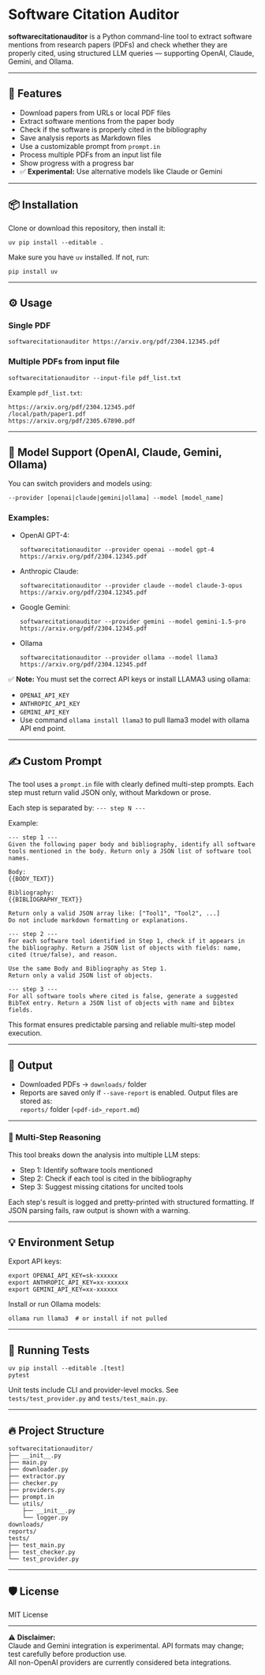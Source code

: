 # Software Citation Auditor

**softwarecitationauditor** is a Python command-line tool to extract software mentions from research papers (PDFs) and check whether they are properly cited, using structured LLM queries — supporting OpenAI, Claude, Gemini, and Ollama.

---

## 🚀 Features

- Download papers from URLs or local PDF files
- Extract software mentions from the paper body
- Check if the software is properly cited in the bibliography
- Save analysis reports as Markdown files
- Use a customizable prompt from `prompt.in`
- Process multiple PDFs from an input list file
- Show progress with a progress bar
- ✅ **Experimental:** Use alternative models like Claude or Gemini

---

## 📦 Installation

Clone or download this repository, then install it:

```
uv pip install --editable .
```

Make sure you have `uv` installed. If not, run:

```
pip install uv
```

---

## ⚙️ Usage

### Single PDF

```
softwarecitationauditor https://arxiv.org/pdf/2304.12345.pdf
```

### Multiple PDFs from input file

```
softwarecitationauditor --input-file pdf_list.txt
```

Example `pdf_list.txt`:
```
https://arxiv.org/pdf/2304.12345.pdf
/local/path/paper1.pdf
https://arxiv.org/pdf/2305.67890.pdf
```

---

## 🤖 Model Support (OpenAI, Claude, Gemini, Ollama)

You can switch providers and models using:

```
--provider [openai|claude|gemini|ollama] --model [model_name]
```

### Examples:

- OpenAI GPT-4:
  ```
  softwarecitationauditor --provider openai --model gpt-4 https://arxiv.org/pdf/2304.12345.pdf
  ```

- Anthropic Claude:
  ```
  softwarecitationauditor --provider claude --model claude-3-opus https://arxiv.org/pdf/2304.12345.pdf
  ```

- Google Gemini:
  ```
  softwarecitationauditor --provider gemini --model gemini-1.5-pro https://arxiv.org/pdf/2304.12345.pdf
  ```

- Ollama
  ```
  softwarecitationauditor --provider ollama --model llama3 https://arxiv.org/pdf/2304.12345.pdf
  ```

✅ **Note:** You must set the correct API keys or install LLAMA3 using ollama:
- `OPENAI_API_KEY`
- `ANTHROPIC_API_KEY`
- `GEMINI_API_KEY`
- Use command ```ollama install llama3``` to pull llama3 model with ollama API end point.

---

## ✍️ Custom Prompt

The tool uses a `prompt.in` file with clearly defined multi-step prompts. Each step must return valid JSON only, without Markdown or prose.

Each step is separated by: `--- step N ---`

Example:

```
--- step 1 ---
Given the following paper body and bibliography, identify all software tools mentioned in the body. Return only a JSON list of software tool names.

Body:
{{BODY_TEXT}}

Bibliography:
{{BIBLIOGRAPHY_TEXT}}

Return only a valid JSON array like: ["Tool1", "Tool2", ...]
Do not include markdown formatting or explanations.

--- step 2 ---
For each software tool identified in Step 1, check if it appears in the bibliography. Return a JSON list of objects with fields: name, cited (true/false), and reason.

Use the same Body and Bibliography as Step 1.
Return only a valid JSON list of objects.

--- step 3 ---
For all software tools where cited is false, generate a suggested BibTeX entry. Return a JSON list of objects with name and bibtex fields.
```

This format ensures predictable parsing and reliable multi-step model execution.

---

## 📁 Output

- Downloaded PDFs → `downloads/` folder  
- Reports are saved only if `--save-report` is enabled. Output files are stored as:  
  `reports/` folder (`<pdf-id>_report.md`)

---

### 🧠 Multi-Step Reasoning

This tool breaks down the analysis into multiple LLM steps:
- Step 1: Identify software tools mentioned
- Step 2: Check if each tool is cited in the bibliography
- Step 3: Suggest missing citations for uncited tools

Each step's result is logged and pretty-printed with structured formatting. If JSON parsing fails, raw output is shown with a warning.

---

## 💡 Environment Setup

Export API keys:

```
export OPENAI_API_KEY=sk-xxxxxx
export ANTHROPIC_API_KEY=xx-xxxxxx
export GEMINI_API_KEY=xx-xxxxxx
```

Install or run Ollama models:

```
ollama run llama3  # or install if not pulled
```

---

## 🧪 Running Tests

```
uv pip install --editable .[test]
pytest
```

Unit tests include CLI and provider-level mocks. See `tests/test_provider.py` and `tests/test_main.py`.

---

## 🔥 Project Structure

```
softwarecitationauditor/
├── __init__.py
├── main.py
├── downloader.py
├── extractor.py
├── checker.py
├── providers.py
├── prompt.in
└── utils/
    ├── __init__.py
    └── logger.py
downloads/
reports/
tests/
├── test_main.py
├── test_checker.py
└── test_provider.py
```

---

## 🛡 License

MIT License

---

⚠️ **Disclaimer:**  
Claude and Gemini integration is experimental. API formats may change; test carefully before production use.  
All non-OpenAI providers are currently considered beta integrations.
